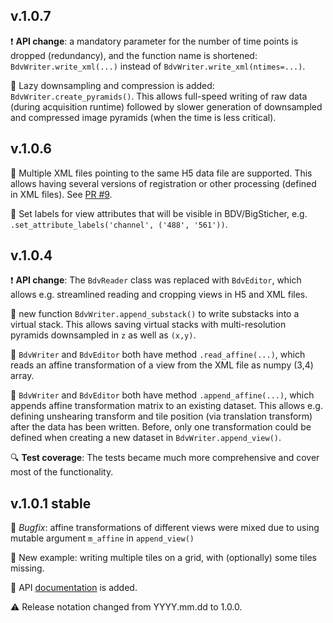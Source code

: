 ## v.1.0.7
:exclamation: **API change**: a mandatory parameter for the number of time points is dropped (redundancy), and the function 
name is shortened: `BdvWriter.write_xml(...)` instead of `BdvWriter.write_xml(ntimes=...)`.

:gem: Lazy downsampling and compression is added: `BdvWriter.create_pyramids()`. 
This allows full-speed writing of raw data (during acquisition runtime) followed by slower
generation of downsampled and compressed image pyramids (when the time is less critical).

## v.1.0.6
:gem: Multiple XML files pointing to the same H5 data file are supported. 
This allows having several versions of registration or other processing (defined in XML files). 
See [PR #9](https://github.com/nvladimus/npy2bdv/pull/9).

:gem: Set labels for view attributes that will be visible in BDV/BigSticher, 
e.g. `.set_attribute_labels('channel', ('488', '561'))`.

## v.1.0.4

:exclamation: **API change**: The `BdvReader` class was replaced with `BdvEditor`, which allows e.g. streamlined reading and cropping views in H5 and XML files.

:gem: new function `BdvWriter.append_substack()` to write substacks into a virtual stack. 
This allows saving virtual stacks with multi-resolution pyramids downsampled in `z` as well as `(x,y)`.

:gem: `BdvWriter` and `BdvEditor` both have method `.read_affine(...)`, which reads an affine transformation of
a view from the XML file as numpy (3,4) array.

:gem: `BdvWriter` and `BdvEditor` both have method `.append_affine(...)`, which appends affine transformation matrix
 to an existing dataset. 
 This allows e.g. defining unshearing transform and tile position (via translation transform) after the data has been written.
 Before, only one transformation could be defined when creating a new dataset in `BdvWriter.append_view()`. 

:mag: **Test coverage**: The tests became much more comprehensive and cover most of the functionality.

## v.1.0.1 stable
:bug: *Bugfix*: affine transformations of different views were mixed due to using mutable argument `m_affine` in `append_view()`

:gem: New example: writing multiple tiles on a grid, with (optionally) some tiles missing.

:book: API [documentation](https://nvladimus.github.io/npy2bdv/) is added.

:warning: Release notation changed from YYYY.mm.dd to 1.0.0.